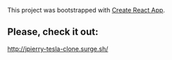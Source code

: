 This project was bootstrapped with [Create React App](https://github.com/facebook/create-react-app).

## Please, check it out:
http://jpierry-tesla-clone.surge.sh/
